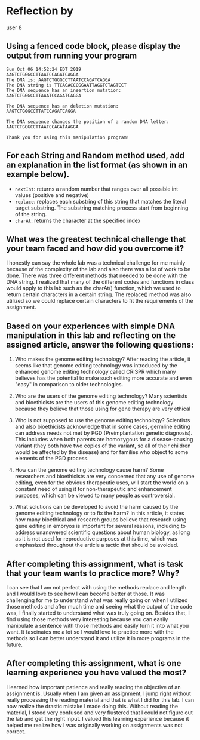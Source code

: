 # Reflection by

user 8

## Using a fenced code block, please display the output from running your program

```
Sun Oct 06 14:52:24 EDT 2019
AAGTCTGGGCCTTAATCCAGATCAGGA
The DNA is: AAGTCTGGGCCTTAATCCAGATCAGGA
The DNA string is TTCAGACCCGGAATTAGGTCTAGTCCT
The DNA sequence has an insertion mutation:
AAGTCTGGGCCTTAAATCCAGATCAGGA

The DNA sequence has an deletion mutation:
AAGTCTGGGCCTTATCCAGATCAGGA

The DNA sequence changes the position of a random DNA letter:
AAGTCTGGGCCTTAATCCAGATAAGGA

Thank you for using this manipulation program!
```

## For each String and Random method used, add an explanation in the list format (as shown in an example below).

- `nextInt`: returns a random number that ranges over all possible int values (positive and negative)
- `replace`: replaces each substring of this string that matches the literal target substring.
The substring matching process start from beginning of the string.
- `charAt`:  returns the character at the specified index

## What was the greatest technical challenge that your team faced and how did you overcome it?
I honestly can say the whole lab was a technical challenge for me mainly because of the complexity of the lab and
also there was a lot of work to be done. There was three different methods that needed to be done with the DNA string.
I realized that many of the different codes and functions in class would apply to this lab such as the charAt() function,
which we used to return certain characters in a certain string. The replace() method was also utilized so we could replace
certain characters to fit the requirements of the assignment.

## Based on your experiences with simple DNA manipulation in this lab and reflecting on the assigned article, answer the following questions:

1. Who makes the genome editing technology?
After reading the article, it seems like that genome editing technology was introduced
by the enhanced genome editing technology called CRISPR which many believes has the potential
to make such editing more accurate and even "easy" in comparison to older technologies.

2. Who are the users of the genome editing technology?
Many scientists and bioethicists are the users of this genome editing technology
because they believe that those using for gene therapy are very ethical

3. Who is not supposed to use the genome editing technology?
Scientists and also bioethicists acknowledge that in some cases, germline editing can address needs
not met by PGD (Preimplantation genetic diagnosis). This includes when both parents are homozygous for a disease-causing variant
(they both have two copies of the variant, so all of their children would be affected by the disease)
 and for families who object to some elements of the PGD process.

4. How can the genome editing technology cause harm?
Some researchers and bioethicists are  very concerned that any use of  genome editing, even for
the obvious therapeutic uses, will start the world on a constant need of  using it for non-therapeutic
and enhancement purposes, which can be viewed to many people as controversial.

5. What solutions can be developed to avoid the harm caused by the genome editing technology or to fix the harm?
In this article, it states how many bioethical and research groups believe that research using gene editing in embryos
is important for several reasons, including to address unanswered scientific questions about human biology, as long
as it is not used for reproductive purposes at this time, which was emphasized throughout the article a tactic
that should be avoided.

## After completing this assignment, what is task that your team wants to practice more? Why?
I can see that I am not perfect with using the methods replace and length and I would love to see how
I can become better at those. It was challenging for me to understand what was really going on when
I utilized those methods and after much time and seeing what the output of the code was, I finally
started to understand what was truly going on. Besides that, I find using those methods very interesting
because you can easily manipulate a sentence with those methods and easily turn it into what you want.
It fascinates me a lot so I would love to practice more with the methods so I can better understand it
and utilize it in more programs in the future.

## After completing this assignment, what is one learning experience you have valued the most?
I learned how important patience and really reading the objective of an assignment is. Usually when I
am given an assignment, I jump right without really processing the reading material and that is what I did for this lab.
I can now realize the drastic mistake I made doing this. Without reading the material, I stood very confused and
very flustered that I could not figure out the lab and get the right input. I valued this learning experience
because it helped me realize how I was originally working on assignments was not correct.
